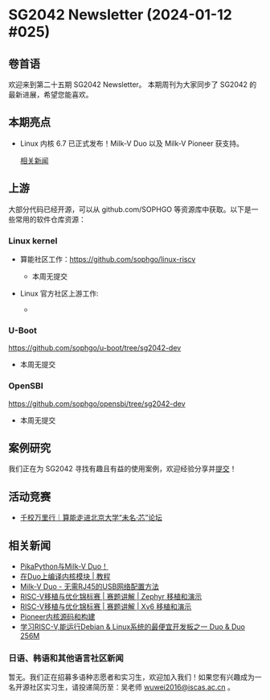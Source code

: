 # SG2042 Newsletter (2024-01-12 #025)

## 卷首语

欢迎来到第二十五期 SG2042 Newsletter。 本期周刊为大家同步了 SG2042 的最新进展，希望您能喜欢。

## 本期亮点

+ Linux 内核 6.7 已正式发布！Milk-V Duo 以及 Milk-V Pioneer 获支持。

  [相关新闻](https://mp.weixin.qq.com/s/UMB5ZRSM-fZyR2YM8BiI4A)

## 上游


大部分代码已经开源，可以从 github.com/SOPHGO 等资源库中获取。以下是一些常用的软件仓库资源：

### Linux kernel

+ 算能社区工作：https://github.com/sophgo/linux-riscv

  +  本周无提交

+ Linux 官方社区上游工作:

  + 

### U-Boot

https://github.com/sophgo/u-boot/tree/sg2042-dev

+ 本周无提交

### OpenSBI

https://github.com/sophgo/opensbi/tree/sg2042-dev 

+ 本周无提交

## 案例研究

我们正在为 SG2042 寻找有趣且有益的使用案例，欢迎经验分享并[提交](https://github.com/sophgocommunity/SG2042-Newsletter/pulls)！

## 活动竞赛

+ [千校万里行｜算能走进北京大学“未名·芯”论坛][event-1]

[event-1]:https://mp.weixin.qq.com/s/O9BGM4WqI5u5CoBAjkl1fg

## 相关新闻

+ [PikaPython与Milk-V Duo！][news-1]
+ [在Duo上编译内核模块 | 教程][news-2]
+ [Milk-V Duo - 无需RJ45的USB网络配置方法][news-3]
+ [RISC-V移植与优化锦标赛 | 赛题讲解 | Zephyr 移植和演示][news-4]
+ [RISC-V移植与优化锦标赛 | 赛题讲解 | Xv6 移植和演示][news-5]
+ [Pioneer内核源码和构建][news-6]
+ [学习RISC-V,能运行Debian & Linux系统的最便宜开发板之一 Duo & Duo 256M][news-7]

[news-1]:https://mp.weixin.qq.com/s/xWQVvnEb--usUto5RySLBQ
[news-2]:https://community.milkv.io/t/duo/1172
[news-3]:https://forum.sophgo.com/t/milk-v-duo-usb-internet-configuration-without-rj45/479
[news-4]:https://www.bilibili.com/video/BV1264y1E7PJ
[news-5]:https://www.bilibili.com/video/BV1794y1T7A2
[news-6]:https://community.milkv.io/t/kernel-sauce-and-build/1153
[news-7]:https://www.youtube.com/watch?v=sm8XK6Am3OQ


### 日语、韩语和其他语言社区新闻

暂无。我们正在招募多语种志愿者和实习生，欢迎加入我们！如果您有兴趣成为一名开源社区实习生，请投递简历至：吴老师 [wuwei2016@iscas.ac.cn](mailto:wuwei2016@iscas.ac.cn) 。
